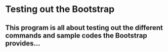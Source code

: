 # Testing out the Bootstrap

## This program is all about testing out the different commands and sample codes the Bootstrap provides...

